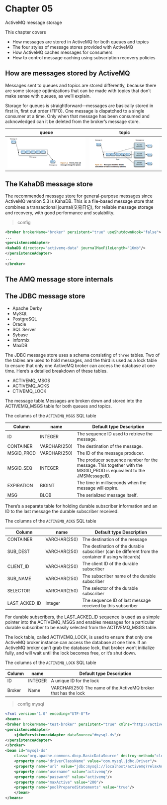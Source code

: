 # Chapter 05

ActiveMQ message storage

This chapter covers

- How messages are stored in ActiveMQ for both queues and topics
- The four styles of message stores provided with ActiveMQ
- How ActiveMQ caches messages for consumers
- How to control message caching using subscription recovery policies

## How are messages stored by ActiveMQ

Messages sent to queues and topics are stored differently, because there are some storage
optimizations that can be made with topics that don’t make sense with queues, as we’ll explain.

Storage for queues is straightforward—messages are basically stored in first in, first out order (FIFO). One message is dispatched to a
single consumer at a time. Only when that message has been consumed and acknowledged
can it be deleted from the broker’s message store.

| queue                                        | topic                                        |
| -------------------------------------------- | -------------------------------------------- |
| ![active-queue](./images/activemq-queue.png) | ![active-topic](./images/activemq-topic.png) |

## The KahaDB message store

The recommended message store for general-purpose messages since ActiveMQ version
5.3 is KahaDB. This is a file-based message store that combines a transactional journal(交易日记),
for reliable message storage and recovery, with good performance and scalability.

> config

```xml
<broker brokerName="broker" persistent="true" useShutdownHook="false">
...
<persistenceAdapter>
<kahaDB directory="activemq-data" journalMaxFileLength="16mb"/>
</persistenceAdapter>
...
</broker>
```

## The AMQ message store internals

## The JDBC message store

- Apache Derby
- MySQL
- PostgreSQL
- Oracle
- SQL Server
- Sybase
- Informix
- MaxDB

The JDBC message store uses a schema consisting of `three` tables. Two of the tables are
used to hold messages, and the third is used as a lock table to ensure that only one
ActiveMQ broker can access the database at one time. Here’s a detailed breakdown of
these tables.

- ACTIVEMQ_MSGS
- ACTIVEMQ_ACKS
- CTIVEMQ_LOCK

The message table.Messages are broken down and stored into the ACTIVEMQ_MSGS table for both
queues and topics.

The columns of the `ACTIVEMQ_MSGS` SQL table

| Column     | name         | Default type Description                                                                                           |
| ---------- | ------------ | ------------------------------------------------------------------------------------------------------------------ |
| ID         | INTEGER      | The sequence ID used to retrieve the message.                                                                      |
| CONTAINER  | VARCHAR(250) | The destination of the message.                                                                                    |
| MSGID_PROD | VARCHAR(250) | The ID of the message producer.                                                                                    |
| MSGID_SEQ  | INTEGER      | The producer sequence number for the message. This together with the MSGID_PROD is equivalent to the JMSMessageID. |
| EXPIRATION | BIGINT       | The time in milliseconds when the message will expire.                                                             |
| MSG        | BLOB         | The serialized message itself.                                                                                     |

There’s a separate table for holding durable subscriber information and an ID to
the last message the durable subscriber received.

The columns of the `ACTIVEMQ_ACKS` SQL table

| Column        | name         | Default type Description                                                                           |
| ------------- | ------------ | -------------------------------------------------------------------------------------------------- |
| CONTAINER     | VARCHAR(250) | The destination of the message                                                                     |
| SUB_DEST      | VARCHAR(250) | The destination of the durable subscriber (can be different from the container if using wildcards) |
| CLIENT_ID     | VARCHAR(250) | The client ID of the durable subscriber                                                            |
| SUB_NAME      | VARCHAR(250) | The subscriber name of the durable subscriber                                                      |
| SELECTOR      | VARCHAR(250) | The selector of the durable subscriber                                                             |
| LAST_ACKED_ID | Integer      | The sequence ID of last message received by this subscriber                                        |

For durable subscribers, the LAST_ACKED_ID sequence is used as a simple pointer into
the ACTIVEMQ_MSGS and enables messages for a particular durable subscriber to be
easily selected from the ACTIVEMQ_MSGS table.

The lock table, called ACTIVEMQ_LOCK, is used to ensure that only one ActiveMQ
broker instance can access the database at one time. If an ActiveMQ broker can’t grab
the database lock, that broker won’t initialize fully, and will wait until the lock
becomes free, or it’s shut down.

The columns of the `ACTIVEMQ_LOCK` SQL table

| Column | name    | Default type Description                                       |
| ------ | ------- | -------------------------------------------------------------- |
| ID     | INTEGER | A unique ID for the lock                                       |
| Broker | Name    | VARCHAR(250) The name of the ActiveMQ broker that has the lock |

> config mysql

```xml
<?xml version="1.0" encoding="UTF-8"?>
<beans>
<broker brokerName="test-broker" persistent="true" xmlns="http://activemq.apache.org/schema/core">
<persistenceAdapter>
    <jdbcPersistenceAdapter dataSource="#mysql-ds"/>
</persistenceAdapter>
</broker>
<bean id="mysql-ds"
    class="org.apache.commons.dbcp.BasicDataSource" destroy-method="close">
    <property name="driverClassName" value="com.mysql.jdbc.Driver"/>
    <property name="url" value="jdbc:mysql://localhost/activemq?relaxAutoCommit=true"/>
    <property name="username" value="activemq"/>
    <property name="password" value="activemq"/>
    <property name="maxActive" value="200"/>
    <property name="poolPreparedStatements" value="true"/>
    </bean>
</beans>
```
